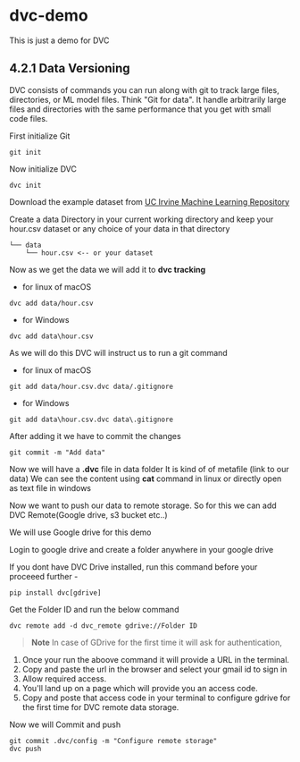 # dvc-demo
This is just a demo for DVC

## 4.2.1 Data Versioning



DVC consists of commands you can run along with git to track large files, directories, or ML model files. Think "Git for data". It handle arbitrarily large files and directories with the same performance that you get with small code files.

First initialize Git

```shell
git init
```

Now initialize DVC

```shell
dvc init
```
Download the example dataset from [UC Irvine Machine Learning Repository](https://archive.ics.uci.edu/ml/datasets/bike+sharing+dataset)

Create a data Directory in your current working directory and keep your hour.csv dataset or any choice of your data in that directory

```
└── data
    └── hour.csv <-- or your dataset
```

Now as we get the data we will add it to **dvc tracking**
- for linux of macOS
```shell
dvc add data/hour.csv
```
- for Windows
```shell
dvc add data\hour.csv
```


As we will do this DVC will instruct us to run a git command

- for linux of macOS
```shell
git add data/hour.csv.dvc data/.gitignore
```
- for Windows
```shell
git add data\hour.csv.dvc data\.gitignore
```

After adding it we have to commit the changes
```shell
git commit -m "Add data"
```

Now we will have a **.dvc** file in data folder
It is kind of of metafile (link to our data)
We can see the content using **cat** command in linux or directly open as text file in windows

Now we want to push our data to remote storage.
So for this we can add DVC Remote(Google drive, s3 bucket etc..)

We will use Google drive for this demo

Login to google drive and create a folder anywhere in your google drive


If you dont have DVC Drive installed, run this command before your proceeed further -

```shell
pip install dvc[gdrive]
```

Get the Folder ID and run the below command

```shell
dvc remote add -d dvc_remote gdrive://Folder ID
```

> **Note** 
In case of GDrive for the first time it will ask for authentication, 
1. Once your run the aboove command it will provide a URL in the terminal.
2. Copy and paste the url in the browser and select your gmail id to sign in
3. Allow required access.
4. You'll land up on a page which will provide you an access code.
5. Copy and poste that access code in your terminal to configure gdrive for the first time for DVC remote data storage.

Now we will Commit and push

```shell
git commit .dvc/config -m "Configure remote storage"
dvc push
```
